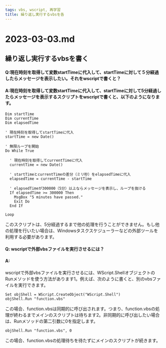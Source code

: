 ```yaml
---
tags: vbs, wscript, 再学習
title: 繰り返し実行するvbsを各
---
```

# 2023-03-03.md

## 繰り返し実行するvbsを書く

#### Q:現在時刻を取得して変数startTimeに代入して、startTimeに対して５分経過したらメッセージを表示したい。それをwscriptで書くと？

#### A:現在時刻を取得して変数startTimeに代入して、startTimeに対して5分経過したらメッセージを表示するスクリプトをwscriptで書くと、以下のようになります。

```vbs=
Dim startTime
Dim currentTime
Dim elapsedTime

' 現在時刻を取得してstartTimeに代入
startTime = new Date()

' 無限ループを開始
Do While True

  ' 現在時刻を取得してcurrentTimeに代入
  currentTime = new Date()

  ' startTimeとcurrentTimeの差分（ミリ秒）をelapsedTimeに代入
  elapsedTime = currentTime - startTime

  ' elapsedTimeが300000（5分）以上ならメッセージを表示し、ループを抜ける
  If elapsedTime >= 300000 Then
    MsgBox "5 minutes have passed."
    Exit Do
  End If

Loop
```

このスクリプトは、5分経過するまで他の処理を行うことができません。もし他の処理を行いたい場合は、Windowsタスクスケジューラーなどの外部ツールを利用する必要があります。


#### Q: wscriptで外部vbsファイルを実行させるには？

#### A:

wscriptで外部vbsファイルを実行させるには、WScript.ShellオブジェクトのRunメソッドを使う方法があります1。例えば、次のように書くと、別のvbsファイルを実行できます。

```vbs=
Set objShell = WScript.CreateObject("WScript.Shell")
objShell.Run "function.vbs"
```

この場合、function.vbsは同期的に呼び出されます。つまり、function.vbsの処理が終わるまでメインのスクリプトは待ちます2。非同期的に呼び出したい場合は、Runメソッドの第二引数に0を指定します。

```vbs=
objShell.Run "function.vbs", 0
```

この場合、function.vbsの処理待ちを待たずにメインのスクリプトが続きます。

